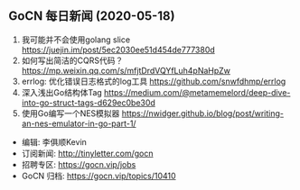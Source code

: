 ## GoCN 每日新闻 (2020-05-18)

1. 我可能并不会使用golang slice https://juejin.im/post/5ec2030ee51d454de777380d
2. 如何写出简洁的CQRS代码？ https://mp.weixin.qq.com/s/mfjtDrdVQYfLuh4pNaHpZw
3. errlog: 优化错误日志格式的log工具 https://github.com/snwfdhmp/errlog
4. 深入浅出Go结构体Tag https://medium.com/@metamemelord/deep-dive-into-go-struct-tags-d629ec0be30d
5. 使用Go编写一个NES模拟器 https://nwidger.github.io/blog/post/writing-an-nes-emulator-in-go-part-1/

* 编辑: 李俱顺Kevin
* 订阅新闻: http://tinyletter.com/gocn
* 招聘专区: https://gocn.vip/jobs
* GoCN 归档: https://gocn.vip/topics/10410
